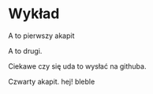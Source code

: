 # Wykład

A to pierwszy akapit

A to drugi.

Ciekawe czy się uda to wysłać na githuba.

Czwarty akapit.
hej!
bleble
